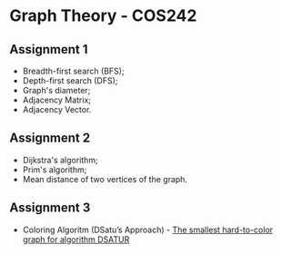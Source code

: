 
# Graph Theory - COS242 

## Assignment 1
- Breadth-first search (BFS);
- Depth-first search (DFS);
- Graph's diameter;
- Adjacency Matrix;
- Adjacency Vector.
## Assignment 2
- Dijkstra's algorithm;
- Prim's algorithm;
- Mean distance of two vertices of the graph.
## Assignment 3
- Coloring Algoritm (DSatu’s Approach) - [The smallest hard-to-color graph for algorithm DSATUR](http://eti.pg.edu.pl/documents/174618/23783336/The%20smallest%20hard-to-color%20graph%20for%20algorithm%20DSATUR.pdf)


